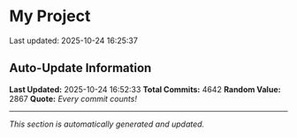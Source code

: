 # My Project


Last updated: 2025-10-24 16:25:37









































































































































































































































































































































































































































































































































































































































































































































































































































































































































































































































































































































































































































































































































































































































































































































































































































































































































































































































































































































































































































































































































































































































































































































































































































































































































































































































































































































































































































































































































































































































































































































































































































































































































































































































































































































































































































































































































































































































































































































































































































































































































































































































































































































































































































































































































































































































































































































































































































































































































































































































































































































































































































## Auto-Update Information

**Last Updated:** 2025-10-24 16:52:33
**Total Commits:** 4642
**Random Value:** 2867
**Quote:** _Every commit counts!_

---
_This section is automatically generated and updated._
